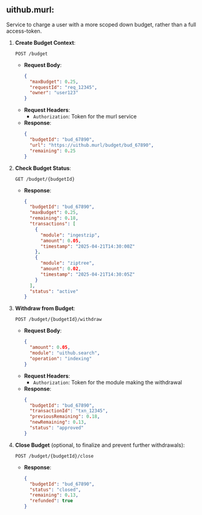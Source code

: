 ## uithub.murl:

Service to charge a user with a more scoped down budget, rather than a full access-token.

1. **Create Budget Context**:

   ```
   POST /budget
   ```

   - **Request Body**:
     ```json
     {
       "maxBudget": 0.25,
       "requestId": "req_12345",
       "owner": "user123"
     }
     ```
   - **Request Headers**:
     - `Authorization`: Token for the murl service
   - **Response**:
     ```json
     {
       "budgetId": "bud_67890",
       "url": "https://uithub.murl/budget/bud_67890",
       "remaining": 0.25
     }
     ```

2. **Check Budget Status**:

   ```
   GET /budget/{budgetId}
   ```

   - **Response**:
     ```json
     {
       "budgetId": "bud_67890",
       "maxBudget": 0.25,
       "remaining": 0.18,
       "transactions": [
         {
           "module": "ingestzip",
           "amount": 0.05,
           "timestamp": "2025-04-21T14:30:00Z"
         },
         {
           "module": "ziptree",
           "amount": 0.02,
           "timestamp": "2025-04-21T14:30:05Z"
         }
       ],
       "status": "active"
     }
     ```

3. **Withdraw from Budget**:

   ```
   POST /budget/{budgetId}/withdraw
   ```

   - **Request Body**:
     ```json
     {
       "amount": 0.05,
       "module": "uithub.search",
       "operation": "indexing"
     }
     ```
   - **Request Headers**:
     - `Authorization`: Token for the module making the withdrawal
   - **Response**:
     ```json
     {
       "budgetId": "bud_67890",
       "transactionId": "txn_12345",
       "previousRemaining": 0.18,
       "newRemaining": 0.13,
       "status": "approved"
     }
     ```

4. **Close Budget** (optional, to finalize and prevent further withdrawals):
   ```
   POST /budget/{budgetId}/close
   ```
   - **Response**:
     ```json
     {
       "budgetId": "bud_67890",
       "status": "closed",
       "remaining": 0.13,
       "refunded": true
     }
     ```
